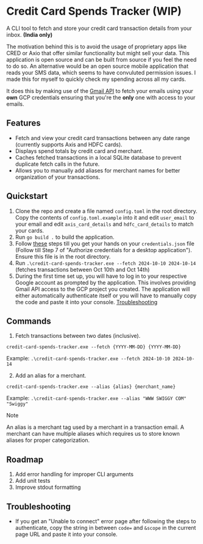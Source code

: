 # Credit Card Spends Tracker (WIP)
A CLI tool to fetch and store your credit card transaction details from your inbox. <b>(India only)</b>

The motivation behind this is to avoid the usage of proprietary apps like CRED or Axio that offer similar functionality but might sell your data. This application is open source and can be built from source if you feel the need to do so. 
An alternative would be an open source mobile application that reads your SMS data, which seems to have convuluted permission issues. I made this for myself to quickly check my spending across all my cards.

It does this by making use of the [Gmail API](https://developers.google.com/gmail/api/guides/) to fetch your emails using your <b>own</b> GCP credentials ensuring that you're the <b>only</b> one with access to your emails.

## Features
- Fetch and view your credit card transactions between any date range (currently supports Axis and HDFC cards).
- Displays spend totals by credit card and merchant.
- Caches fetched transactions in a local SQLite database to prevent duplicate fetch calls in the future.
- Allows you to manually add aliases for merchant names for better organization of your transactions.

## Quickstart

1. Clone the repo and create a file named `config.toml` in the root directory. Copy the contents of `config.toml.example` into it and edit `user_email` to your email and edit `axis_card_details` and `hdfc_card_details` to match your cards.
2. Run `go build .` to build the application.
3. Follow [these](https://developers.google.com/gmail/api/quickstart/go#set_up_your_environment) steps till you get your hands on your `credentials.json` file (Follow till Step 7 of "Authorize credentials for a desktop application"). Ensure this file is in the root directory. 
4. Run `.\credit-card-spends-tracker.exe --fetch 2024-10-10 2024-10-14` (fetches transactions between Oct 10th and Oct 14th)
5. During the first time set up, you will have to log in to your respective Google account as prompted by the application. This involves providing Gmail API access to the GCP project you created. The application will either automatically authenticate itself or you will have to manually copy the code and paste it into your console. [Troubleshooting](#troubleshooting)

## Commands

1. Fetch transactions between two dates (inclusive).
   
`credit-card-spends-tracker.exe --fetch {YYYY-MM-DD} {YYYY-MM-DD}`

Example: `.\credit-card-spends-tracker.exe --fetch 2024-10-10 2024-10-14`

2. Add an alias for a merchant.

`credit-card-spends-tracker.exe --alias {alias} {merchant_name}`

Example: `.\credit-card-spends-tracker.exe --alias "WWW SWIGGY COM" "Swiggy"`

> [!NOTE]  
> An alias is a merchant tag used by a merchant in a transaction email. A merchant can have multiple aliases which requires us to store known aliases for proper categorization.

## Roadmap
1. Add error handling for improper CLI arguments
2. Add unit tests
3. Improve stdout formatting

## Troubleshooting
- If you get an "Unable to connect" error page after following the steps to authenticate, copy the string in between `code=` and `&scope` in the current page URL and paste it into your console.
